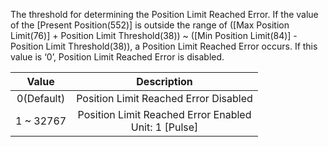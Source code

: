 The threshold for determining the Position Limit Reached Error. If the value of the [Present Position(552)] is outside the range of ([Max Position Limit(76)] + Position Limit Threshold(38)) ~ ([Min Position Limit(84)] -  Position Limit Threshold(38)), a Position Limit Reached Error occurs. If this value is ‘0’, Position Limit Reached Error is disabled.

|   Value    |  Description                                              |
|:----------:|:---------------------------------------------------------:|
| 0(Default) | Position Limit Reached Error Disabled                     |
| 1 ~ 32767  | Position Limit Reached Error Enabled<br />Unit: 1 [Pulse] |


